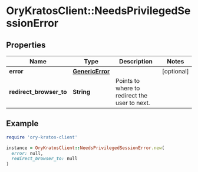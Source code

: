 # OryKratosClient::NeedsPrivilegedSessionError

## Properties

| Name | Type | Description | Notes |
| ---- | ---- | ----------- | ----- |
| **error** | [**GenericError**](GenericError.md) |  | [optional] |
| **redirect_browser_to** | **String** | Points to where to redirect the user to next. |  |

## Example

```ruby
require 'ory-kratos-client'

instance = OryKratosClient::NeedsPrivilegedSessionError.new(
  error: null,
  redirect_browser_to: null
)
```

